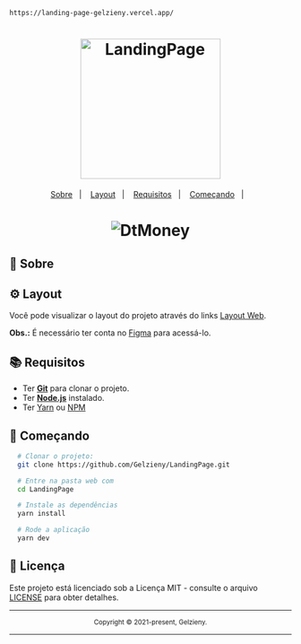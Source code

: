 ````
https://landing-page-gelzieny.vercel.app/
````

<h1 align="center">
  <img alt="LandingPage" src="" width="250px" />
</h1>

<p align="center">
  <a href="#page_with_curl-sobre">Sobre</a>&nbsp;&nbsp;&nbsp;|&nbsp;&nbsp;&nbsp;
  <a href="#gear-layout">Layout</a>&nbsp;&nbsp;&nbsp;|&nbsp;&nbsp;&nbsp;
  <a href="#books-requisitos">Requisitos</a>&nbsp;&nbsp;&nbsp;|&nbsp;&nbsp;&nbsp;
  <a href="#rocket-começando">Começando</a>&nbsp;&nbsp;&nbsp;|&nbsp;&nbsp;&nbsp;
</p>

<h1 align="center">
    <img alt="DtMoney" src="" />
</h1>

## :page_with_curl: Sobre


## :gear: Layout

Você pode visualizar o layout do projeto através do links [Layout Web](<https://www.figma.com/file/myqP66iQwzjwjrIAJyyrip/BalleBot?node-id=0%3A1>). 

<b>Obs.:</b> É necessário ter conta no [Figma](https://figma.com) para acessá-lo.

## :books: Requisitos

- Ter [**Git**](https://git-scm.com/) para clonar o projeto.
- Ter [**Node.js**](https://nodejs.org/en/) instalado.
- Ter [Yarn](https://classic.yarnpkg.com/) ou [NPM](https://www.npmjs.com/)


## :rocket: Começando

```bash
  # Clonar o projeto:
  git clone https://github.com/Gelzieny/LandingPage.git

  # Entre na pasta web com
  cd LandingPage

  # Instale as dependências
  yarn install

  # Rode a aplicação
  yarn dev
```


## 📝 Licença

Este projeto está licenciado sob a Licença MIT - consulte o arquivo [LICENSE](LICENSE) para obter detalhes.

<hr>
<div align="center">
  <sub>Copyright © 2021-present, Gelzieny.</sub>
</div>
<hr>
